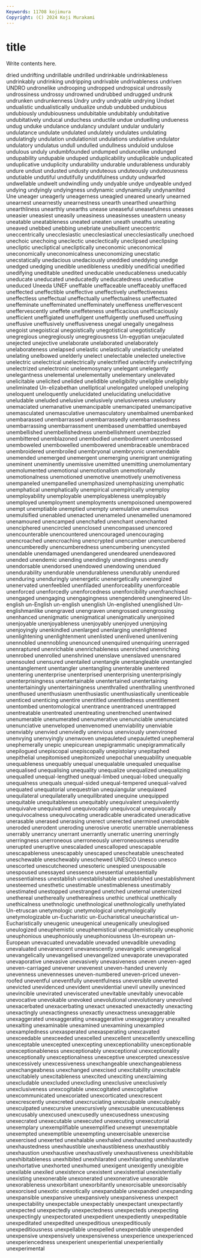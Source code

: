 ```yaml
---
Keywords: 11708 kojimura
Copyright: (C) 2024 Koji Murakami
---
```


# title

Write contents here.



dried
undrifting undrillable undrilled undrinkable undrinkableness undrinkably undrinking undripping undrivable undrivableness
undriven UNDRO undronelike undrooping undropped undropsical undrossily undrossiness undrossy undrowned
undrubbed undrugged undrunk undrunken undrunkenness Undry undry undryable undrying Undset
undualistic undualistically undualize undub undubbed undubious undubiously undubiousness undubitable undubitably
undubitative undubitatively unducal unduchess unductile undue unduelling undueness undug unduke
undulance undulancy undulant undular undularly undulatance undulate undulated undulately undulates
undulating undulatingly undulation undulationist undulations undulative undulator undulatory undulatus undull
undulled undullness unduloid undulose undulous unduly undumbfounded undumped unduncelike undunged
undupability undupable unduped unduplicability unduplicable unduplicated unduplicative unduplicity undurability undurable
undurableness undurably undure undust undusted undusty unduteous unduteously unduteousness undutiable
undutiful undutifully undutifulness unduty undwarfed undwellable undwelt undwindling undy undyable
undye undyeable undyed undying undyingly undyingness undynamic undynamically undynamited Une
uneager uneagerly uneagerness uneagled uneared unearly unearned unearnest unearnestly unearnestness
unearth unearthed unearthing unearthliness unearthly unearths unease uneaseful uneasefulness uneases
uneasier uneasiest uneasily uneasiness uneasinesses uneastern uneasy uneatable uneatableness uneated
uneaten uneath uneaths uneating uneaved unebbed unebbing unebriate unebullient uneccentric
uneccentrically unecclesiastic unecclesiastical unecclesiastically unechoed unechoic unechoing uneclectic uneclectically uneclipsed
uneclipsing unecliptic unecliptical unecliptically uneconomic uneconomical uneconomically uneconomicalness uneconomizing unecstatic
unecstatically unedacious unedaciously uneddied uneddying unedge unedged unedging unedible unedibleness
unedibly unedificial unedified unedifying uneditable unedited uneducable uneducableness uneducably uneducate
uneducated uneducatedly uneducatedness uneducative uneduced Uneeda UNEF uneffable uneffaceable uneffaceably
uneffaced uneffected uneffectible uneffective uneffectively uneffectiveness uneffectless uneffectual uneffectually uneffectualness
uneffectuated uneffeminate uneffeminated uneffeminately uneffeness uneffervescent uneffervescently uneffete uneffeteness unefficacious
unefficaciously unefficient uneffigiated uneffulgent uneffulgently uneffused uneffusing uneffusive uneffusively uneffusiveness
unegal unegally unegalness unegoist unegoistical unegoistically unegotistical unegotistically unegregious unegregiously
unegregiousness Un-egyptian unejaculated unejected unejective unelaborate unelaborated unelaborately unelaborateness unelapsed
unelastic unelastically unelasticity unelated unelating unelbowed unelderly unelect unelectable unelected
unelective unelectric unelectrical unelectrically unelectrified unelectrify unelectrifying unelectrized unelectronic uneleemosynary
unelegant unelegantly unelegantness unelemental unelementally unelementary unelevated unelicitable unelicited unelided
unelidible uneligibility uneligible uneligibly uneliminated Un-elizabethan unelliptical unelongated uneloped uneloping
uneloquent uneloquently unelucidated unelucidating unelucidative uneludable uneluded unelusive unelusively unelusiveness
unelusory unemaciated unemanative unemancipable unemancipated unemancipative unemasculated unemasculative unemasculatory unembalmed
unembanked unembarassed unembarrassed unembarrassedly unembarrassedness unembarrassing unembarrassment unembased unembattled unembayed
unembellished unembellishedness unembellishment unembezzled unembittered unemblazoned unembodied unembodiment unembossed unemboweled
unembowelled unembowered unembraceable unembraced unembroidered unembroiled unembryonal unembryonic unemendable unemended
unemerged unemergent unemerging unemigrant unemigrating uneminent uneminently unemissive unemitted unemitting
unemolumentary unemolumented unemotional unemotionalism unemotionally unemotionalness unemotioned unemotive unemotively unemotiveness
unempaneled unempanelled unemphasized unemphasizing unemphatic unemphatical unemphatically unempirical unempirically unemploy
unemployability unemployable unemployableness unemployably unemployed unemployment unemployments unempoisoned unempowered unempt
unemptiable unemptied unempty unemulative unemulous unemulsified unenabled unenacted unenameled unenamelled
unenamored unenamoured unencamped unenchafed unenchant unenchanted unenciphered unencircled unenclosed unencompassed
unencored unencounterable unencountered unencouraged unencouraging unencroached unencroaching unencrypted unencumber unencumbered
unencumberedly unencumberedness unencumbering unencysted unendable unendamaged unendangered unendeared unendeavored unended
unendemic unending unendingly unendingness unendly unendorsable unendorsed unendowed unendowing unendued
unendurability unendurable unendurableness unendurably unendured unenduring unenduringly unenergetic unenergetically unenergized
unenervated unenfeebled unenfiladed unenforceability unenforceable unenforced unenforcedly unenforcedness unenforcibility unenfranchised
unengaged unengaging unengagingness unengendered unengineered Un-english un-English un-english unenglish Un-englished
unenglished Un-englishmanlike unengraved unengraven unengrossed unengrossing unenhanced unenigmatic unenigmatical unenigmatically
unenjoined unenjoyable unenjoyableness unenjoyably unenjoyed unenjoying unenjoyingly unenkindled unenlarged unenlarging
unenlightened unenlightening unenlightenment unenlisted unenlivened unenlivening unennobled unennobling unenounced unenquired
unenquiring unenraged unenraptured unenrichable unenrichableness unenriched unenriching unenrobed unenrolled unenshrined
unenslave unenslaved unensnared unensouled unensured unentailed unentangle unentangleable unentangled unentanglement
unentangler unentangling unenterable unentered unentering unenterprise unenterprised unenterprising unenterprisingly unenterprisingness
unentertainable unentertained unentertaining unentertainingly unentertainingness unenthralled unenthralling unenthroned unenthused unenthusiasm
unenthusiastic unenthusiastically unenticeable unenticed unenticing unentire unentitled unentitledness unentitlement unentombed
unentomological unentrance unentranced unentrapped unentreatable unentreated unentreating unentrenched unentwined unenumerable
unenumerated unenumerative unenunciable unenunciated unenunciative unenveloped unenvenomed unenviability unenviable unenviably
unenvied unenviedly unenvious unenviously unenvironed unenvying unenvyingly unenwoven unepauleted unepauletted
unephemeral unephemerally unepic unepicurean unepigrammatic unepigrammatically unepilogued unepiscopal unepiscopally unepistolary
unepitaphed unepithelial unepitomised unepitomized unepochal unequability unequable unequableness unequably unequal
unequalable unequaled unequalise unequalised unequalising unequality unequalize unequalized unequalizing unequalled
unequal-lengthed unequal-limbed unequal-lobed unequally unequalness unequals unequal-sided unequal-tempered unequal-valved unequated
unequatorial unequestrian unequiangular unequiaxed unequilateral unequilaterally unequilibrated unequine unequipped unequitable
unequitableness unequitably unequivalent unequivalently unequivalve unequivalved unequivocably unequivocal unequivocally unequivocalness
unequivocating uneradicable uneradicated uneradicative unerasable unerased unerasing unerect unerected unermined
unerodable uneroded unerodent uneroding unerosive unerotic unerrable unerrableness unerrably unerrancy
unerrant unerrantly unerratic unerring unerringly unerringness unerroneous unerroneously unerroneousness unerudite
unerupted uneruptive unescaladed unescalloped unescapable unescapableness unescapably unescaped unescheatable unescheated
uneschewable uneschewably uneschewed UNESCO Unesco unesco unescorted unescutcheoned unesoteric unespied
unespousable unespoused unessayed unessence unessential unessentially unessentialness unestablish unestablishable unestablished
unestablishment unesteemed unesthetic unestimable unestimableness unestimably unestimated unestopped unestranged unetched
uneternal uneternized unethereal unethereally unetherealness unethic unethical unethically unethicalness unethnologic
unethnological unethnologically unethylated Un-etruscan unetymologic unetymological unetymologically unetymologizable un-Eucharistic un-Eucharistical
uneucharistical un-Eucharistically uneugenic uneugenical uneugenically uneulogised uneulogized uneuphemistic uneuphemistical uneuphemistically
uneuphonic uneuphonious uneuphoniously uneuphoniousness Un-european un-European unevacuated unevadable unevaded unevadible
unevading unevaluated unevanescent unevanescently unevangelic unevangelical unevangelically unevangelised unevangelized unevaporate
unevaporated unevaporative unevasive unevasively unevasiveness uneven uneven-aged uneven-carriaged unevener unevenest
uneven-handed unevenly unevenness unevennesses uneven-numbered uneven-priced uneven-roofed uneventful uneventfully uneventfulness
uneversible uneverted unevicted unevidenced unevident unevidential unevil unevilly unevinced unevincible
unevirated uneviscerated unevitable unevitably unevocable unevocative unevokable unevoked unevolutional unevolutionary
unevolved unexacerbated unexacerbating unexact unexacted unexactedly unexacting unexactingly unexactingness unexactly
unexactness unexaggerable unexaggerated unexaggerating unexaggerative unexaggeratory unexalted unexalting unexaminable unexamined
unexamining unexampled unexampledness unexasperated unexasperating unexcavated unexceedable unexceeded unexcelled unexcellent
unexcellently unexcelling unexceptable unexcepted unexcepting unexceptionability unexceptionable unexceptionableness unexceptionably unexceptional
unexceptionality unexceptionally unexceptionalness unexceptive unexcerpted unexcessive unexcessively unexcessiveness unexchangeable unexchangeableness
unexchangeabness unexchanged unexcised unexcitability unexcitable unexcitablely unexcitableness unexcited unexciting unexclaiming
unexcludable unexcluded unexcluding unexclusive unexclusively unexclusiveness unexcogitable unexcogitated unexcogitative unexcommunicated
unexcoriated unexcorticated unexcrescent unexcrescently unexcreted unexcruciating unexculpable unexculpably unexculpated unexcursive
unexcursively unexcusable unexcusableness unexcusably unexcused unexcusedly unexcusedness unexcusing unexecrated unexecutable
unexecuted unexecuting unexecutorial unexemplary unexemplifiable unexemplified unexempt unexemptable unexempted unexemptible
unexempting unexercisable unexercise unexercised unexerted unexhalable unexhaled unexhausted unexhaustedly unexhaustedness
unexhaustible unexhaustibleness unexhaustibly unexhaustion unexhaustive unexhaustively unexhaustiveness unexhibitable unexhibitableness unexhibited
unexhilarated unexhilarating unexhilarative unexhortative unexhorted unexhumed unexigent unexigently unexigible unexilable
unexiled unexistence unexistent unexistential unexistentially unexisting unexonerable unexonerated unexonerative unexorable
unexorableness unexorbitant unexorbitantly unexorcisable unexorcisably unexorcised unexotic unexotically unexpandable unexpanded
unexpanding unexpansible unexpansive unexpansively unexpansiveness unexpect unexpectability unexpectable unexpectably unexpectant
unexpectantly unexpected unexpectedly unexpectedness unexpecteds unexpecting unexpectingly unexpectorated unexpedient unexpediently
unexpeditable unexpeditated unexpedited unexpeditious unexpeditiously unexpeditiousness unexpellable unexpelled unexpendable unexpended
unexpensive unexpensively unexpensiveness unexperience unexperienced unexperiencedness unexperient unexperiential unexperientially unexperimental

